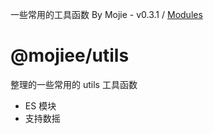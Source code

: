 一些常用的工具函数 By Mojie - v0.3.1 / [Modules](modules.md)

# @mojiee/utils

整理的一些常用的 utils 工具函数

- ES 模块
- 支持数摇
